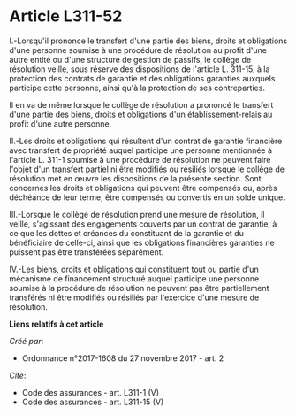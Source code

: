 # Article L311-52

I.-Lorsqu'il prononce le transfert d'une partie des biens, droits et obligations d'une personne soumise à une procédure de
résolution au profit d'une autre entité ou d'une structure de gestion de passifs, le collège de résolution veille, sous
réserve des dispositions de l'article L. 311-15, à la protection des contrats de garantie et des obligations garanties
auxquels participe cette personne, ainsi qu'à la protection de ses contreparties. 

Il en va de même lorsque le collège de résolution a prononcé le transfert d'une partie des biens, droits et obligations d'un
établissement-relais au profit d'une autre personne. 

II.-Les droits et obligations qui résultent d'un contrat de garantie financière avec transfert de propriété auquel participe
une personne mentionnée à l'article L. 311-1 soumise à une procédure de résolution ne peuvent faire l'objet d'un transfert
partiel ni être modifiés ou résiliés lorsque le collège de résolution met en œuvre les dispositions de la présente section.
Sont concernés les droits et obligations qui peuvent être compensés ou, après déchéance de leur terme, être compensés ou
convertis en un solde unique. 

III.-Lorsque le collège de résolution prend une mesure de résolution, il veille, s'agissant des engagements couverts par un
contrat de garantie, à ce que les dettes et créances du constituant de la garantie et du bénéficiaire de celle-ci, ainsi que
les obligations financières garanties ne puissent pas être transférées séparément. 

IV.-Les biens, droits et obligations qui constituent tout ou partie d'un mécanisme de financement structuré auquel participe
une personne soumise à la procédure de résolution ne peuvent pas être partiellement transférés ni être modifiés ou résiliés
par l'exercice d'une mesure de résolution.

**Liens relatifs à cet article**

_Créé par_:

  - Ordonnance n°2017-1608 du 27 novembre 2017 - art. 2

_Cite_:

  - Code des assurances - art. L311-1 (V)
  - Code des assurances - art. L311-15 (V)
